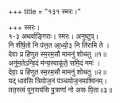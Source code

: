 +++
title = "१३१ स्मरः।"

+++
स्मरः।  
१-३ अथर्वाङ्गिराः। स्मरः। अनुष्टुप्।  
नि शी॑र्ष॒तो नि प॑त्त॒त आ॒ध्यो॒३ नि ति॑रामि ते ।  
देवाः प्र हि॑णुत स्म॒रम॒सौ मामनु॑ शोचतु ॥१॥  
अनु॑म॒तेऽन्वि॒दं म॑न्य॒स्वाकू॑ते॒ समि॒दं नमः॑ ।  
देवाः॒ प्र हि॑णुत स्म॒रम॒सौ मामनु॑ शोचतु ॥२॥  
यद् धाव॑सि त्रियोज॒नं प॑ञ्चयोज॒नमाश्वि॑नम्।  
तत॒स्त्वं पुन॒राय॑सि पु॒त्राणां॑ नो असः पि॒ता॥३॥